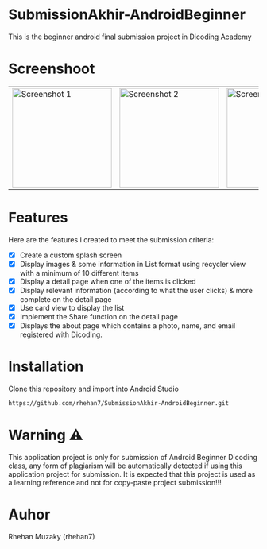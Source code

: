# SubmissionAkhir-AndroidBeginner
This is the beginner android final submission project in Dicoding Academy

# Screenshoot
<table>
  <tr>
    <td><img src="https://github.com/user-attachments/assets/5142ff79-3486-4c50-91bc-9337c5df74f9" alt="Screenshot 1" width="200"/></td>
    <td><img src="https://github.com/user-attachments/assets/181efc7f-31f3-4459-901a-4ac9e693a66d" alt="Screenshot 2" width="200"/></td>
    <td><img src="https://github.com/user-attachments/assets/1d8948e8-c5df-4114-904e-39d4a44110c3" alt="Screenshot 3" width="200"/></td>
    <td><img src="https://github.com/user-attachments/assets/6877e1de-607d-4df1-928c-ed887248b2d0" alt="Screenshot 4" width="200"/></td>
  </tr>
</table>

# Features
Here are the features I created to meet the submission criteria:<br>
- [x] Create a custom splash screen <br>
- [x] Display images & some information in List format using recycler view with a minimum of 10 different items <br>
- [x] Display a detail page when one of the items is clicked <br>
- [x] Display relevant information (according to what the user clicks) & more complete on the detail page <br>
- [x] Use card view to display the list <br>
- [x] Implement the Share function on the detail page <br>
- [x] Displays the about page which contains a photo, name, and email registered with Dicoding.

# Installation
Clone this repository and import into Android Studio <br>
```bash
https://github.com/rhehan7/SubmissionAkhir-AndroidBeginner.git
```

# Warning ⚠
This application project is only for submission of Android Beginner Dicoding class, any form of plagiarism will be automatically detected if using this application project for submission. It is expected that this project is used as a learning reference and not for copy-paste project submission!!!

# Auhor
Rhehan Muzaky (rhehan7)
